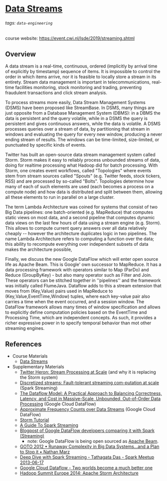 # [Data Streams](https://hackmd.io/@distributed-systems-engineering/data-streams)

###### tags: `data-engineering`

course website: https://event.cwi.nl/lsde/2019/streaming.shtml

## Overview

A data stream is a real-time, continuous, ordered (implicitly by arrival time of explicitly by timestamp) sequence of items. It is impossible to control the order in which items arrive, nor it is feasible to locally store a stream in its entirety. Stream data management is important in telecommunications, real-time facilities monitoring, stock monitoring and trading, preventing fraudulent transactions and click stream analysis.

To process streams more easily, Data Stream Management Systems (DSMS) have been proposed like StreamBase. In DSMS, many things are just opposite from a Database Management System (DBMS): in a DBMS the data is persistent and the query volatile, while in a DSMS the query is persistent and gives continuous answers, while the data is volatile. A DSMS processes queries over a stream of data, by partitioning that stream in windows and evaluating the query for every new window, producing a never ending stream of results. The windows can be time-limited, size-limited, or punctuated by specific kinds of events.

Twitter has built an open-source data stream management system called Storm. Storm makes it easy to reliably process unbounded streams of data, doing for realtime processing what Hadoop did for batch processing. With Storm, one creates event workflows, called "Topologies" where events stem from stream sources called "Spouts" (e.g. Twitter feeds, stock tickers, RSS) and are processed by so-called "Bolts". Topologies determine how many of each of such elements are used (each becomes a process on a compute node) and how data is distributed and split between them, allowing all these elements to run in parallel on a large cluster.

The term Lambda Architecture was coined for systems that consist of two Big Data pipelines: one batch-oriented (e.g. MapReduce) that computes static views on most data, and a second pipeline that computes dynamic data views on the last few hours of data using a stream engine (e.g. Storm). This allows to compute current query answers over all data relatively cheaply -- however the architecture duplicates logic in two pipelines. The name Lambda Architecture refers to computing a function over the data; this ability to recompute everything over independent subsets of data makes the architecture possible,

Finally, we discuss the new Google DataFlow which will enter open source life as Apache Beam. This is Google' own successor to MapReduce. It has a data processing framework with operators similar to Map (ParDo) and Reduce (GroupByKey) - but also many operator such as Filter and Join. These operators can be stitched together in ''pipelines'' and the framework was initially called FlumeJava. Dataflow adds to this a stream extension that moves from (Key,Value) pairs used in MapReduce to (Key,Value,EventTime,Window) tuples, where each key-value pair also carries a time when the event occurred, and a session window. The DataFlow framework allows many times of window specification and allows to explicitly define computation policies based on the EventTime and Processing Time, which are independent concepts. As such, it provides a richer expressive power in to specify temporal behavior than mot other streaming engines.

## References

- Course Materials
    - [Data Streams](https://github.com/cyyeh/large-scale-data-engineering/blob/master/streaming/06-DataStreams.pdf)
- Supplementary Materials
    - [Twitter Heron: Stream Processing at Scale](https://github.com/cyyeh/large-scale-data-engineering/blob/master/streaming/twitter-heron.pdf) (and why it is replacing the Storm system)
    - [Discretized streams: Fault-tolerant streaming com-putation at scale](https://github.com/cyyeh/large-scale-data-engineering/blob/master/streaming/spark_streaming.pdf) (Spark Streaming)
    - [The Dataflow Model: A Practical Approach to Balancing Correctness, Latency, and Cost in Massive-Scale, Unbounded, Out-of-Order Data Processing](https://github.com/cyyeh/large-scale-data-engineering/blob/master/streaming/dataflow-model.pdf) (Google Cloud DataFlow)
    - [Approximate Frequency Counts over Data Streams](https://github.com/cyyeh/large-scale-data-engineering/blob/master/streaming/approximate-freq-counts.pdf) (Google Cloud DataFlow)
    - [Storm Tutorial](http://storm.apache.org/releases/current/Tutorial.html)
    - [A Guide To Spark Streaming](https://opensource.com/business/15/4/guide-to-apache-spark-streaming)
    - [Blogpost of Google DataFlow developers comparing it with Spark (Streaming)](https://cloud.google.com/dataflow)
        - note: Google DataFlow is being open sourced as [Apache Beam](https://beam.apache.org/).
    - [GOTO 2012 • Runaway Complexity in Big Data Systems...and a Plan to Stop it • Nathan Marz](https://www.youtube.com/watch?v=ucHjyb6jv08)
    - [Deep Dive with Spark Streaming - Tathagata Das - Spark Meetup 2013-06-17](https://www.slideshare.net/spark-project/deep-divewithsparkstreaming-tathagatadassparkmeetup20130617)
    - [Google Cloud Dataflow - Two worlds become a much better one](https://www.youtube.com/watch?v=I9pR9fvPX10)
    - [Hadoop Summit Europe 2014: Apache Storm Architecture](https://www.slideshare.net/ptgoetz/storm-hadoop-summit2014)